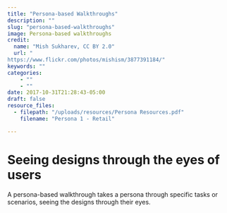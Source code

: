 ```yaml
---
title: "Persona-based Walkthroughs"
description: ""
slug: "persona-based-walkthroughs"
image: Persona-based walkthroughs
credit:
  name: "Mish Sukharev, CC BY 2.0"
  url: "https://www.flickr.com/photos/mishism/3877391184/"
keywords: ""
categories:
    - ""
    - ""
date: 2017-10-31T21:28:43-05:00
draft: false
resource_files:
  - filepath: "/uploads/resources/Persona Resources.pdf"
    filename: "Persona 1 - Retail"

---
```

# Seeing designs through the eyes of users

A persona-based walkthrough takes a persona through specific tasks or scenarios, seeing the designs through their eyes.
